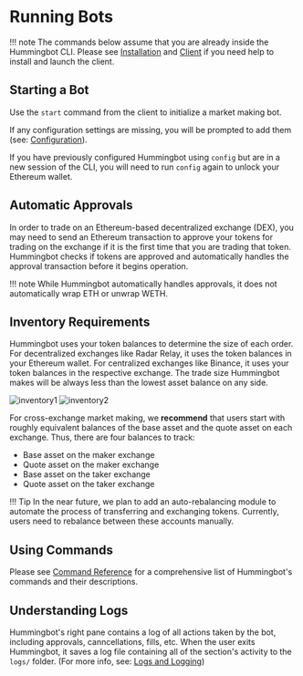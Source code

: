 # Running Bots

!!! note
    The commands below assume that you are already inside the Hummingbot CLI. Please see [Installation](/installation) and [Client](/operation/client) if you need help to install and launch the client.

## Starting a Bot

Use the `start` command from the client to initialize a market making bot.

If any configuration settings are missing, you will be prompted to add them (see: [Configuration](/operation/configuration/)).

If you have previously configured Hummingbot using `config` but are in a new session of the CLI, you will need to run `config` again to unlock your Ethereum wallet.

## Automatic Approvals

In order to trade on an Ethereum-based decentralized exchange (DEX), you may need to send an Ethereum transaction to approve your tokens for trading on the exchange if it is the first time that you are trading that token. Hummingbot checks if tokens are approved and automatically handles the approval transaction before it begins operation.

!!! note
    While Hummingbot automatically handles approvals, it does not automatically wrap ETH or unwrap WETH.

## Inventory Requirements

Hummingbot uses your token balances to determine the size of each order. For decentralized exchanges like Radar Relay, it uses the token balances in your Ethereum wallet. For centralized exchanges like Binance, it uses your token balances in the respective exchange. The trade size Hummingbot makes will be always less than the lowest asset balance on any side.

![inventory1](/assets/img/inventory1.png)
![inventory2](/assets/img/inventory2.png)

For cross-exchange market making, we **recommend** that users start with roughly equivalent balances of the base asset and the quote asset on each exchange. Thus, there are four balances to track:

* Base asset on the maker exchange
* Quote asset on the maker exchange
* Base asset on the taker exchange
* Quote asset on the taker exchange

!!! Tip
    In the near future, we plan to add an auto-rebalancing module to automate the process of transferring and exchanging tokens. Currently, users need to rebalance between these accounts manually.

## Using Commands

Please see [Command Reference](/operation/commands) for a comprehensive list of Hummingbot's commands and their descriptions.

## Understanding Logs

Hummingbot's right pane contains a log of all actions taken by the bot, including approvals, canncellations, fills, etc. When the user exits Hummingbot, it saves a log file containing all of the section's activity to the `logs/` folder. (For more info, see: [Logs and Logging](/advanced/logging))
